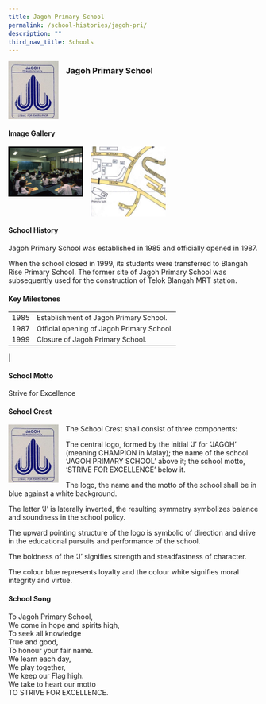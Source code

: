 ```yaml
---
title: Jagoh Primary School
permalink: /school-histories/jagoh-pri/
description: ""
third_nav_title: Schools
---
```

<img src="/images/jagohpri1.png" style="width:20%;margin-right:15px;" align = "left">

### **Jagoh Primary School**

<br clear="left">

#### **Image Gallery**

<p><a href="https://staging.d1yxymztqoj7qn.amplifyapp.com/images/jagohpri2.jpg">  
<img src="/images/jagohpri2.jpg" style="width:30%;margin-right:15px;" align = "left">
</a></p>

<p><a href="https://staging.d1yxymztqoj7qn.amplifyapp.com/images/jagohpri3.jpg">  
<img src="/images/jagohpri3.jpg" style="width:30%;margin-right:15px;" align = "left">
</a></p>

<br clear="left">

#### **School History**
Jagoh Primary School was established in 1985 and officially opened in 1987.  
  
When the school closed in 1999, its students were transferred to Blangah Rise Primary School. The former site of Jagoh Primary School was subsequently used for the construction of Telok Blangah MRT station.

#### **Key Milestones**

|  |  |
|:---:|---|
| 1985 | Establishment of Jagoh Primary School. |
| 1987 | Official opening of Jagoh Primary School. |
| 1999 | Closure of Jagoh Primary School. |
|

#### **School Motto**
Strive for Excellence

#### **School Crest**
<img src="/images/jagohpri1.png" style="width:20%;margin-right:15px;" align = "left">

The School Crest shall consist of three components:

The central logo, formed by the initial ‘J’ for ‘JAGOH’ (meaning CHAMPION in Malay); the name of the school ‘JAGOH PRIMARY SCHOOL’ above it; the school motto, ‘STRIVE FOR EXCELLENCE’ below it.

The logo, the name and the motto of the school shall be in blue against a white background.

The letter ‘J’ is laterally inverted, the resulting symmetry symbolizes balance and soundness in the school policy.

The upward pointing structure of the logo is symbolic of direction and drive in the educational pursuits and performance of the school.

The boldness of the ‘J’ signifies strength and steadfastness of character.

The colour blue represents loyalty and the colour white signifies moral integrity and virtue.

#### **School Song**
To Jagoh Primary School,<br>
We come in hope and spirits high,<br>
To seek all knowledge<br>
True and good,<br>
To honour your fair name.<br>
We learn each day,<br>
We play together,<br>
We keep our Flag high.<br>
We take to heart our motto<br>
TO STRIVE FOR EXCELLENCE.